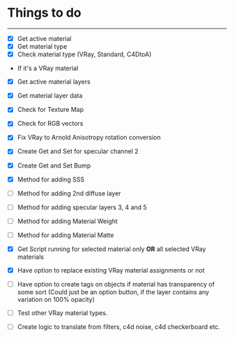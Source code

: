 # Things to do
---

- [x] Get active material  
- [x] Get material type  
- [x] Check material type (VRay, Standard, C4DtoA)  
 - If it's a VRay material  
 - [x] Get active material layers  
 - [x] Get material layer data  
 - [x] Check for Texture Map  
 - [x] Check for RGB vectors  
- [x] Fix VRay to Arnold Anisotropy rotation conversion  
- [x] Create Get and Set for specular channel 2  
- [x] Create Get and Set Bump  
- [x] Method for adding SSS  
- [ ] Method for adding 2nd diffuse layer  
- [ ] Method for adding specular layers 3, 4 and 5  
- [ ] Method for adding Material Weight  
- [ ] Method for adding Material Matte  
- [x] Get Script running for selected material only **OR** all selected VRay materials  
- [x] Have option to replace existing VRay material assignments or not  
- [ ] Have option to create tags on objects if material has transparency of some sort (Could just be an option   button, if the layer contains any variation on 100% opacity)  

- [ ] Test other VRay material types.  
- [ ] Create logic to translate from filters, c4d noise, c4d checkerboard etc.
